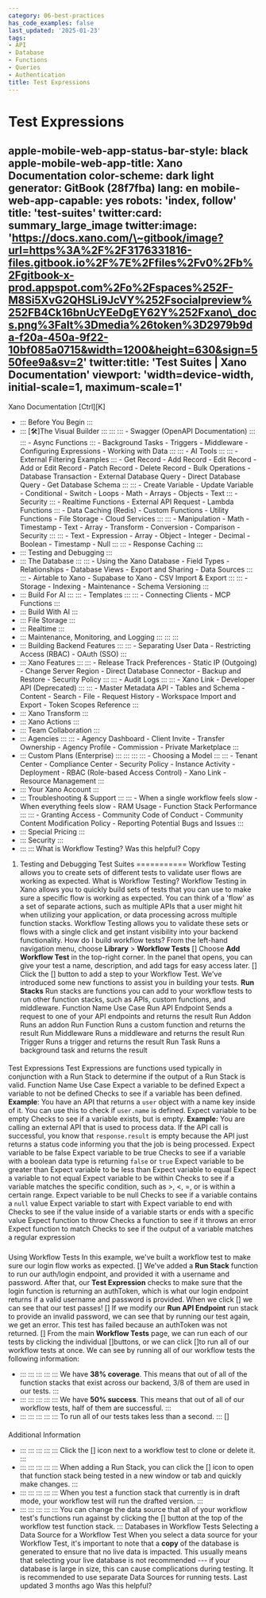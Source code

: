 ```yaml
---
category: 06-best-practices
has_code_examples: false
last_updated: '2025-01-23'
tags:
- API
- Database
- Functions
- Queries
- Authentication
title: Test Expressions
---
```


# Test Expressions

apple-mobile-web-app-status-bar-style: black
apple-mobile-web-app-title: Xano Documentation
color-scheme: dark light
generator: GitBook (28f7fba)
lang: en
mobile-web-app-capable: yes
robots: 'index, follow'
title: 'test-suites'
twitter:card: summary\_large\_image
twitter:image: 'https://docs.xano.com/\~gitbook/image?url=https%3A%2F%2F3176331816-files.gitbook.io%2F%7E%2Ffiles%2Fv0%2Fb%2Fgitbook-x-prod.appspot.com%2Fo%2Fspaces%252F-M8Si5XvG2QHSLi9JcVY%252Fsocialpreview%252FB4Ck16bnUcYEeDgEY62Y%252Fxano\_docs.png%3Falt%3Dmedia%26token%3D2979b9da-f20a-450a-9f22-10bf085a0715&width=1200&height=630&sign=550fee9a&sv=2'
twitter:title: 'Test Suites \| Xano Documentation'
viewport: 'width=device-width, initial-scale=1, maximum-scale=1'
---
[](../index.html)
Xano Documentation
[Ctrl][K]
-   ::: 
    Before You Begin
    :::
-   ::: 
    [🛠️]The Visual Builder
    :::
        ::: 
            ::: 
            -   Swagger (OpenAPI Documentation)
            :::
            ::: 
            -   Async Functions
            :::
        -   Background Tasks
        -   Triggers
        -   Middleware
        -   Configuring Expressions
        -   Working with Data
        :::
        ::: 
        -   AI Tools
            ::: 
                ::: 
                -   External Filtering Examples
                :::
            -   Get Record
            -   Add Record
            -   Edit Record
            -   Add or Edit Record
            -   Patch Record
            -   Delete Record
            -   Bulk Operations
            -   Database Transaction
            -   External Database Query
            -   Direct Database Query
            -   Get Database Schema
            :::
            ::: 
            -   Create Variable
            -   Update Variable
            -   Conditional
            -   Switch
            -   Loops
            -   Math
            -   Arrays
            -   Objects
            -   Text
            :::
        -   Security
            ::: 
            -   Realtime Functions
            -   External API Request
            -   Lambda Functions
            :::
        -   Data Caching (Redis)
        -   Custom Functions
        -   Utility Functions
        -   File Storage
        -   Cloud Services
        :::
        ::: 
        -   Manipulation
        -   Math
        -   Timestamp
        -   Text
        -   Array
        -   Transform
        -   Conversion
        -   Comparison
        -   Security
        :::
        ::: 
        -   Text
        -   Expression
        -   Array
        -   Object
        -   Integer
        -   Decimal
        -   Boolean
        -   Timestamp
        -   Null
        :::
        ::: 
        -   Response Caching
        :::
-   ::: 
    Testing and Debugging
    :::
-   ::: 
    The Database
    :::
        ::: 
        -   Using the Xano Database
        -   Field Types
        -   Relationships
        -   Database Views
        -   Export and Sharing
        -   Data Sources
        :::
        ::: 
        -   Airtable to Xano
        -   Supabase to Xano
        -   CSV Import & Export
        :::
        ::: 
        -   Storage
        -   Indexing
        -   Maintenance
        -   Schema Versioning
        :::
-   ::: 
    Build For AI
    :::
        ::: 
        -   Templates
        :::
        ::: 
        -   Connecting Clients
        -   MCP Functions
        :::
-   ::: 
    Build With AI
    :::
-   ::: 
    File Storage
    :::
-   ::: 
    Realtime
    :::
-   ::: 
    Maintenance, Monitoring, and Logging
    :::
        ::: 
        :::
-   ::: 
    Building Backend Features
    :::
        ::: 
        -   Separating User Data
        -   Restricting Access (RBAC)
        -   OAuth (SSO)
        :::
-   ::: 
    Xano Features
    :::
        ::: 
        -   Release Track Preferences
        -   Static IP (Outgoing)
        -   Change Server Region
        -   Direct Database Connector
        -   Backup and Restore
        -   Security Policy
        :::
        ::: 
        -   Audit Logs
        :::
        ::: 
        -   Xano Link
        -   Developer API (Deprecated)
        :::
        ::: 
        -   Master Metadata API
        -   Tables and Schema
        -   Content
        -   Search
        -   File
        -   Request History
        -   Workspace Import and Export
        -   Token Scopes Reference
        :::
-   ::: 
    Xano Transform
    :::
-   ::: 
    Xano Actions
    :::
-   ::: 
    Team Collaboration
    :::
-   ::: 
    Agencies
    :::
        ::: 
        -   Agency Dashboard
        -   Client Invite
        -   Transfer Ownership
        -   Agency Profile
        -   Commission
        -   Private Marketplace
        :::
-   ::: 
    Custom Plans (Enterprise)
    :::
        ::: 
            ::: 
                ::: 
                -   Choosing a Model
                :::
            :::
        -   Tenant Center
        -   Compliance Center
        -   Security Policy
        -   Instance Activity
        -   Deployment
        -   RBAC (Role-based Access Control)
        -   Xano Link
        -   Resource Management
        :::
-   ::: 
    Your Xano Account
    :::
-   ::: 
    Troubleshooting & Support
    :::
        ::: 
        -   When a single workflow feels slow
        -   When everything feels slow
        -   RAM Usage
        -   Function Stack Performance
        :::
        ::: 
        -   Granting Access
        -   Community Code of Conduct
        -   Community Content Modification Policy
        -   Reporting Potential Bugs and Issues
        :::
-   ::: 
    Special Pricing
    :::
-   ::: 
    Security
    :::
-   ::: 
    :::
    What is Workflow Testing?
Was this helpful?
Copy
1.  Testing and Debugging
Test Suites 
===========
Workflow Testing allows you to create sets of different tests to validate user flows are working as expected.
What is Workflow Testing?
Workflow Testing in Xano allows you to quickly build sets of tests that you can use to make sure a specific flow is working as expected. You can think of a \'flow\' as a set of separate actions, such as multiple APIs that a user might hit when utilizing your application, or data processing across multiple function stacks.
Workflow Testing allows you to validate these sets or flows with a single click and get instant visibility into your backend functionality.
How do I build workflow tests?
From the left-hand navigation menu, choose **Library** \> **Workflow Tests** []
Choose **Add Workflow Test** in the top-right corner. In the panel that opens, you can give your test a name, description, and add tags for easy access later.
[]
Click the [] button to add a step to your Workflow Test. We\'ve introduced some new functions to assist you in building your tests.
**Run Stacks**
Run stacks are functions you can add to your workflow tests to run other function stacks, such as APIs, custom functions, and middleware.
Function Name
Use Case
Run API Endpoint
Sends a request to one of your API endpoints and returns the result
Run Addon
Runs an addon
Run Function
Runs a custom function and returns the result
Run Middleware
Runs a middleware and returns the result
Run Trigger
Runs a trigger and returns the result
Run Task
Runs a background task and returns the result
####  
Test Expressions
Test Expressions are functions used typically in conjunction with a Run Stack to determine if the output of a Run Stack is valid.
Function Name
Use Case
Expect a variable to be defined
Expect a variable to not be defined
Checks to see if a variable has been defined.
**Example**:
You have an API that returns a `user` object with a name key inside of it. You can use this to check if `user.name` is defined.
Expect variable to be empty
Checks to see if a variable exists, but is empty.
**Example:**
You are calling an external API that is used to process data. If the API call is successful, you know that `response.result` is empty because the API just returns a status code informing you that the job is being processed.
Expect variable to be false
Expect variable to be true
Checks to see if a variable with a boolean data type is returning `false` or `true`
Expect variable to be greater than
Expect variable to be less than
Expect variable to equal
Expect a variable to not equal
Expect variable to be within
Checks to see if a variable matches the specific condition, such as \>, \<, =, or is within a certain range.
Expect variable to be null
Checks to see if a variable contains a `null` value
Expect variable to start with
Expect variable to end with
Checks to see if the value inside of a variable starts or ends with a specific value
Expect function to throw
Checks a function to see if it throws an error
Expect function to match
Checks to see if the output of a variable matches a regular expression
###  
Using Workflow Tests
In this example, we\'ve built a workflow test to make sure our login flow works as expected.
[]
We\'ve added a **Run Stack** function to run our auth/login endpoint, and provided it with a username and password.
After that, our **Test Expression** checks to make sure that the login function is returning an authToken, which is what our login endpoint returns if a valid username and password is provided. When we click [] we can see that our test passes!
[]
If we modify our **Run API Endpoint** run stack to provide an invalid password, we can see that by running our test again, we get an error. This test has failed because an authToken was not returned.
[]
From the main **Workflow Tests** page, we can run each of our tests by clicking the individual []buttons, or we can click []to run all of our workflow tests at once.
We can see by running all of our workflow tests the following information:
-   ::: 
    ::: 
    :::
    :::
    ::: 
    We have **38% coverage**. This means that out of all of the function stacks that exist across our backend, 3/8 of them are used in our tests.
    :::
-   ::: 
    ::: 
    :::
    :::
    ::: 
    We have **50% success**. This means that out of all of our workflow tests, half of them are successful.
    :::
-   ::: 
    ::: 
    :::
    :::
    ::: 
    To run all of our tests takes less than a second.
    :::
[]
####  
Additional Information
-   ::: 
    ::: 
    :::
    :::
    ::: 
    Click the [] icon next to a workflow test to clone or delete it.
    :::
-   ::: 
    ::: 
    :::
    :::
    ::: 
    When adding a Run Stack, you can click the [] icon to open that function stack being tested in a new window or tab and quickly make changes.
    :::
-   ::: 
    ::: 
    :::
    :::
    ::: 
    When you test a function stack that currently is in draft mode, your workflow test will run the drafted version.
    :::
-   ::: 
    ::: 
    :::
    :::
    ::: 
    You can change the data source that all of your workflow test\'s functions run against by clicking the [] button at the top of the workflow test function stack.
    :::
Databases in Workflow Tests
Selecting a Data Source for a Workflow Test
When you select a data source for your Workflow Test, it\'s important to note that a **copy** of the database is generated to ensure that no live data is impacted. This usually means that selecting your live database is not recommended --- if your database is large in size, this can cause complications during testing.
It is recommended to use separate Data Sources for running tests.
Last updated 3 months ago
Was this helpful?